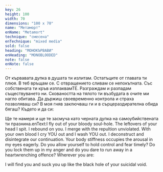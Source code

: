 ```yaml
---
key: 26
height: 100
width: 70
dimensions: "100 x 70"
name: "Метаморт"
enName: "Metamort"
technique: "смесена"
enTechnique: "mixed media"
sold: false
heading: "МОНОКЪРВАВИ"
enHeading: "MONOBLOODED"
note: false
enNote: false
---
```

От кървавата дупка в душата ти излитам. Остатъците от главата ти плюя. В теб връщам се. С отвращението сливам се непокътната. Със собствената ти кръв изплаквамТЕ. Разграждам и разпадам съществуването ни. Сковаността на тялото ти възбудата в очите ми нагло обитава. Да държиш своевременно контрола и страха позволяваш си? В моя гняв заключваш ги и в сърцераздирателна обида бягаш?
Където и да си: 

Ще те намеря и ще те засмуча като черната дупка на самоубийствената ти празнина.enText:I fly out of your bloody soul-hole. The leftovers of your head I spit. I rebound on you. I merge with the repultion unviolated. With your own blood I cry YOU out and I wash YOU out. I deconstruct and disintegrate our continuation. Your body stiffness occupies the arousal in my eyes eagerly. Do you allow yourself to hold control and fear timely? Do you lock them up in my anger and do you dare to run away in a heartwrenching offence?
Wherever you are:

I will find you and suck you up like the black hole of your suicidal void.